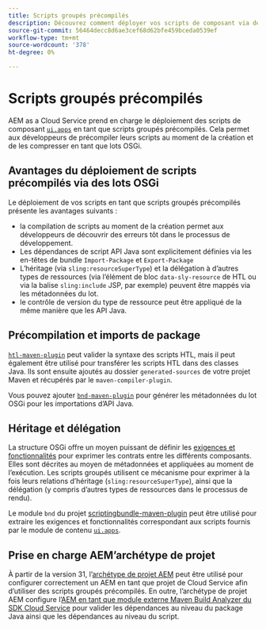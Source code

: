 ```yaml
---
title: Scripts groupés précompilés
description: Découvrez comment déployer vos scripts de composant via des lots OSGi vers Adobe Experience Manager Cloud Service.
source-git-commit: 56464decc8d6ae3cef68d62bfe459bceda0539ef
workflow-type: tm+mt
source-wordcount: '378'
ht-degree: 0%

---
```


# Scripts groupés précompilés

AEM as a Cloud Service prend en charge le déploiement des scripts de composant [`ui.apps`](https://experienceleague.adobe.com/docs/experience-manager-cloud-service/implementing/developing/aem-project-content-package-structure.html#code-packages-%2F-osgi-bundles) en tant que scripts groupés précompilés. Cela permet aux développeurs de précompiler leurs scripts au moment de la création et de les compresser en tant que lots OSGi.

## Avantages du déploiement de scripts précompilés via des lots OSGi

Le déploiement de vos scripts en tant que scripts groupés précompilés présente les avantages suivants :

+ la compilation de scripts au moment de la création permet aux développeurs de découvrir des erreurs tôt dans le processus de développement.
+ Les dépendances de script API Java sont explicitement définies via les en-têtes de bundle `Import-Package` et `Export-Package`
+ L’héritage (via `sling:resourceSuperType`) et la délégation à d’autres types de ressources (via l’élément de bloc `data-sly-resource` de HTL ou via la balise `sling:include` JSP, par exemple) peuvent être mappés via les métadonnées du lot.
+ le contrôle de version du type de ressource peut être appliqué de la même manière que les API Java.

## Précompilation et imports de package

[`htl-maven-plugin`](https://sling.apache.org/components/htl-maven-plugin/index.html) peut valider la syntaxe des scripts HTL, mais il peut également être utilisé pour transférer les scripts HTL dans des classes Java. Ils sont ensuite ajoutés au dossier `generated-sources` de votre projet Maven et récupérés par le `maven-compiler-plugin`.

Vous pouvez ajouter [`bnd-maven-plugin`](https://github.com/bndtools/bnd/tree/master/maven/bnd-maven-plugin) pour générer les métadonnées du lot OSGi pour les importations d’API Java.

## Héritage et délégation

La structure OSGi offre un moyen puissant de définir les [exigences et fonctionnalités](https://docs.osgi.org/specification/osgi.core/7.0.0/framework.module.html#framework.module.dependencies) pour exprimer les contrats entre les différents composants. Elles sont décrites au moyen de métadonnées et appliquées au moment de l’exécution. Les scripts groupés utilisent ce mécanisme pour exprimer à la fois leurs relations d’héritage (`sling:resourceSuperType`), ainsi que la délégation (y compris d’autres types de ressources dans le processus de rendu).

Le module `bnd` du projet [scriptingbundle-maven-plugin](https://sling.apache.org/components/scriptingbundle-maven-plugin/bnd.html) peut être utilisé pour extraire les exigences et fonctionnalités correspondant aux scripts fournis par le module de contenu [`ui.apps`](https://experienceleague.adobe.com/docs/experience-manager-cloud-service/implementing/developing/aem-project-content-package-structure.html#code-packages-%2F-osgi-bundles).

## Prise en charge AEM’archétype de projet

À partir de la version 31, l’[archétype de projet AEM](https://experienceleague.adobe.com/docs/experience-manager-core-components/using/developing/archetype/using.html) peut être utilisé pour configurer correctement un AEM en tant que projet de Cloud Service afin d’utiliser des scripts groupés précompilés. En outre, l’archétype de projet AEM configure l’[AEM en tant que module externe Maven Build Analyzer du SDK Cloud Service](/help/developing/archetype/build-analyzer-maven-plugin.md) pour valider les dépendances au niveau du package Java ainsi que les dépendances au niveau du script.
